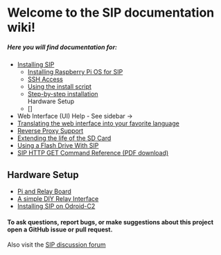 # Welcome to the SIP documentation wiki!  

##### Here you will find documentation for:
- [Installing SIP](install_info)
  - [Installing Raspberry Pi OS for SIP](pi_os_for_sip) 
  - [SSH Access](ssh_access)   
  - [Using the install script](using_install.sh)  
  - [Step-by-step installation](install_steps)  
Hardware Setup
  - []
- Web Interface (UI) Help - See sidebar ->
- [Translating the web interface into your favorite language](Translation-doc)
- [Reverse Proxy Support](Reverse-proxy)
- [Extending the life of the SD Card](SD-card-life)
- [Using a Flash Drive With SIP](flashdrive)
- [SIP HTTP GET Command Reference (PDF download)](SIP_GET_commands.pdf)

## Hardware Setup
- [Pi and Relay Board](Pi-Relay)
- [A simple DIY Relay Interface](Relay-interface)
- [Installing SIP on Odroid-C2](Installation-(Odroid-C2))

#### To ask questions, report bugs, or make suggestions about this project open a GitHub issue or pull request.
Also visit the [SIP discussion forum](http://nosack.com/sipforum)